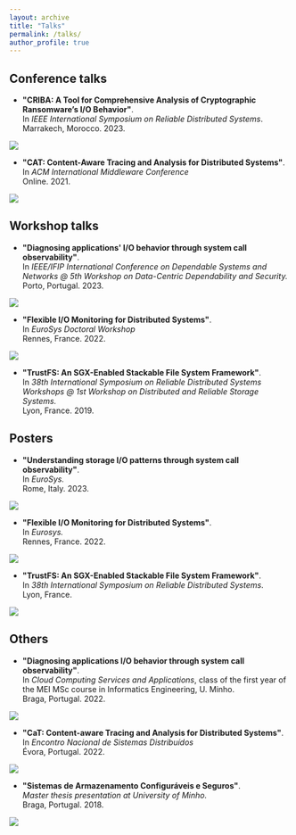 ```yaml
---
layout: archive
title: "Talks"
permalink: /talks/
author_profile: true
---
```


## Conference talks

- **"CRIBA: A Tool for Comprehensive Analysis of Cryptographic Ransomware’s I/O Behavior"**.<br>
In *IEEE International Symposium on Reliable Distributed Systems*.<br>
Marrakech, Morocco. 2023.<br>
<a href="https://taniaesteves.github.io/files/2023/criba-srds23-taniaesteves-presentation.pdf">
    <img src="https://img.shields.io/badge/-slides-black?style=plastic&logo=microsoft-powerpoint&logoColor=white&labelColor=orange" />
</a>

- **"CAT: Content-Aware Tracing and Analysis for Distributed Systems"**.<br>
In *ACM International Middleware Conference*<br>
Online. 2021.<br>
<a href="https://taniaesteves.github.io/files/2021/cat-middleware21-taniaesteves-presentation.pdf">
    <img src="https://img.shields.io/badge/-slides-black?style=plastic&logo=microsoft-powerpoint&logoColor=white&labelColor=orange" />
</a>


## Workshop talks

- **"Diagnosing applications' I/O behavior through system call observability"**.<br>
In *IEEE/IFIP International Conference on Dependable Systems and Networks @ 5th Workshop on Data-Centric Dependability and Security.*<br>
Porto, Portugal. 2023.<br>
<a href="https://taniaesteves.github.io/files/2023/dio-dcds23-taniaesteves-presentation.pdf">
    <img src="https://img.shields.io/badge/-slides-black?style=plastic&logo=microsoft-powerpoint&logoColor=white&labelColor=orange" />
</a>

- **"Flexible I/O Monitoring for Distributed Systems"**. <br>
In *EuroSys Doctoral Workshop*<br>
Rennes, France. 2022.<br>
<a href="https://taniaesteves.github.io/files/2022/eurodw22-taniaesteves-presentation.pdf">
    <img src="https://img.shields.io/badge/-slides-black?style=plastic&logo=microsoft-powerpoint&logoColor=white&labelColor=orange" />
</a>

- **"TrustFS: An SGX-Enabled Stackable File System Framework"**.<br>
In *38th International Symposium on Reliable Distributed Systems Workshops @ 1st Workshop on Distributed and Reliable Storage Systems.*<br>
Lyon, France. 2019.<br>
<!-- <a href="https://taniaesteves.github.io/files/2019/trustfs-drss19-taniaesteves-presentation.pdf">
    <img src="https://img.shields.io/badge/-slides-black?style=plastic&logo=microsoft-powerpoint&logoColor=white&labelColor=orange" />
</a> -->

## Posters

- **"Understanding storage I/O patterns through system call observability"**. <br>
In *EuroSys.*<br>
Rome, Italy. 2023.<br>
<a href="https://taniaesteves.github.io/files/2023/dio-eurosys23-taniaesteves-poster.pdf">
    <img src="https://img.shields.io/badge/-pdf-black?style=plastic&logo=Adobe%20Acrobat%20Reader&logoColor=white&labelColor=darkred" />
</a>

- **"Flexible I/O Monitoring for Distributed Systems"**. <br>
In *Eurosys.*<br>
Rennes, France. 2022.<br>
<a href="https://taniaesteves.github.io/files/2022/mon-eurosys22-taniaesteves-poster.pdf">
    <img src="https://img.shields.io/badge/-pdf-black?style=plastic&logo=Adobe%20Acrobat%20Reader&logoColor=white&labelColor=darkred" />
</a>

- **"TrustFS: An SGX-Enabled Stackable File System Framework"**.<br>
In *38th International Symposium on Reliable Distributed Systems*.<br>
Lyon, France.<br>
<a href="https://taniaesteves.github.io/files/2019/trustfs-srds19-taniaesteves-poster.pdf">
    <img src="https://img.shields.io/badge/-pdf-black?style=plastic&logo=Adobe%20Acrobat%20Reader&logoColor=white&labelColor=darkred" />
</a>

## Others

- **"Diagnosing applications I/O behavior through system call observability"**.<br>
In *Cloud Computing Services and Applications*, class of the first year of the MEI MSc course in Informatics Engineering, U. Minho.<br>
Braga, Portugal. 2022.<br>
<a href="https://taniaesteves.github.io/files/2022/ascn22_dio-presentation.pdf">
    <img src="https://img.shields.io/badge/-slides-black?style=plastic&logo=microsoft-powerpoint&logoColor=white&labelColor=orange" />
</a>


- **"CaT: Content-aware Tracing and Analysis for Distributed Systems"**. <br>
In *Encontro Nacional de Sistemas Distribuídos* <br>
Évora, Portugal. 2022.<br>
<a href="https://taniaesteves.github.io/files/2022/cat-ensd22-taniaesteves-presentation.pdf">
    <img src="https://img.shields.io/badge/-slides-black?style=plastic&logo=microsoft-powerpoint&logoColor=white&labelColor=orange" />
</a>


- **"Sistemas de Armazenamento Configuráveis e Seguros"**.<br>
*Master thesis presentation at University of Minho.*<br>
Braga, Portugal. 2018.<br>
<a href="https://taniaesteves.github.io/files/2018/msc-thesis-taniaesteves-2018-presentation.pdf">
    <img src="https://img.shields.io/badge/-slides-black?style=plastic&logo=microsoft-powerpoint&logoColor=white&labelColor=orange" />
</a>


<!-- Pre-tese - 14/11/2019 -->